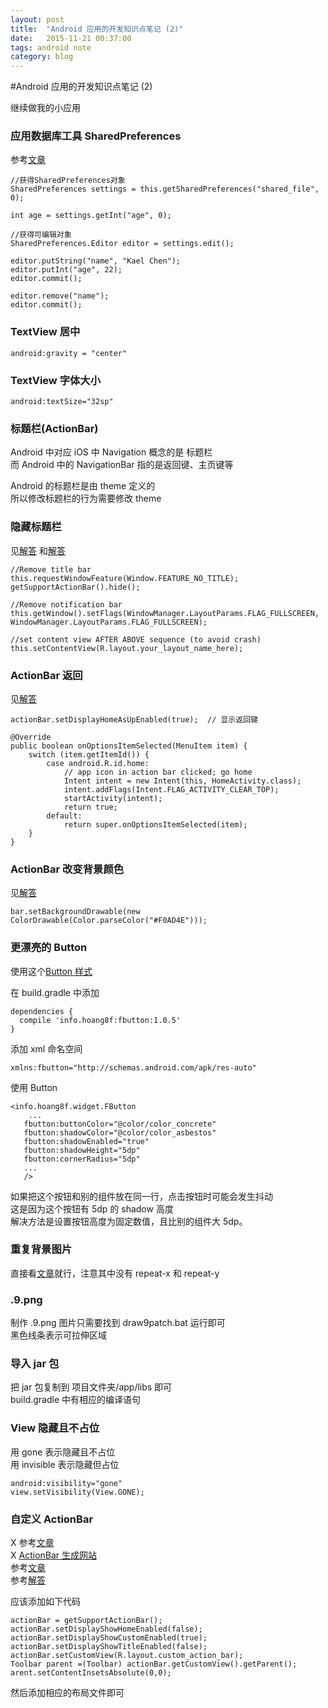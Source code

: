 ```yaml
---
layout: post
title:  "Android 应用的开发知识点笔记 (2)"
date:   2015-11-21 00:37:00
tags: android note
category: blog
---
```


#Android 应用的开发知识点笔记 (2)

继续做我的小应用

### 应用数据库工具 SharedPreferences

参考[文章](http://www.cnblogs.com/devinzhang/archive/2012/01/12/2320868.html)  

    //获得SharedPreferences对象
    SharedPreferences settings = this.getSharedPreferences("shared_file", 0);

    int age = settings.getInt("age", 0);

    //获得可编辑对象
    SharedPreferences.Editor editor = settings.edit();

    editor.putString("name", "Kael Chen");
    editor.putInt("age", 22);
    editor.commit();

    editor.remove("name");  
    editor.commit();  

### TextView 居中

    android:gravity = "center"

### TextView 字体大小

    android:textSize="32sp"

### 标题栏(ActionBar)

Android 中对应 iOS 中 Navigation 概念的是 标题栏  
而 Android 中的 NavigationBar 指的是返回键、主页键等  

Android 的标题栏是由 theme 定义的  
所以修改标题栏的行为需要修改 theme  

### 隐藏标题栏

见[解答](http://stackoverflow.com/questions/2591036/how-to-hide-the-title-bar-for-an-activity-in-xml-with-existing-custom-theme)
和[解答](http://stackoverflow.com/questions/30746109/how-to-remove-title-bar-from-activity-extending-actionbaractivity-or-appcompatac)

    //Remove title bar
    this.requestWindowFeature(Window.FEATURE_NO_TITLE);
    getSupportActionBar().hide();

    //Remove notification bar
    this.getWindow().setFlags(WindowManager.LayoutParams.FLAG_FULLSCREEN, WindowManager.LayoutParams.FLAG_FULLSCREEN);

    //set content view AFTER ABOVE sequence (to avoid crash)
    this.setContentView(R.layout.your_layout_name_here);

### ActionBar 返回

见[解答](http://stackoverflow.com/questions/15686555/display-back-button-on-action-bar)

    actionBar.setDisplayHomeAsUpEnabled(true);  // 显示返回键

    @Override
    public boolean onOptionsItemSelected(MenuItem item) {
        switch (item.getItemId()) {
            case android.R.id.home:
                // app icon in action bar clicked; go home
                Intent intent = new Intent(this, HomeActivity.class);
                intent.addFlags(Intent.FLAG_ACTIVITY_CLEAR_TOP);
                startActivity(intent);
                return true;
            default:
                return super.onOptionsItemSelected(item);
        }
    }

### ActionBar 改变背景颜色

见[解答](http://stackoverflow.com/questions/8024706/how-do-i-change-the-background-color-of-the-actionbar-of-an-actionbaractivity-us)

    bar.setBackgroundDrawable(new ColorDrawable(Color.parseColor("#F0AD4E")));

### 更漂亮的 Button

使用这个[Button 样式](https://github.com/hoang8f/android-flat-button)  

在 build.gradle 中添加

    dependencies {
      compile 'info.hoang8f:fbutton:1.0.5'
    }

添加 xml 命名空间

    xmlns:fbutton="http://schemas.android.com/apk/res-auto"

使用 Button

    <info.hoang8f.widget.FButton
        ...
       fbutton:buttonColor="@color/color_concrete"
       fbutton:shadowColor="@color/color_asbestos"
       fbutton:shadowEnabled="true"
       fbutton:shadowHeight="5dp"
       fbutton:cornerRadius="5dp"
       ...
       />

如果把这个按钮和别的组件放在同一行，点击按钮时可能会发生抖动  
这是因为这个按钮有 5dp 的 shadow 高度  
解决方法是设置按钮高度为固定数值，且比别的组件大 5dp。

### 重复背景图片

直接看[文章](http://www.oschina.net/question/54100_34027)就行，注意其中没有 repeat-x 和 repeat-y

### .9.png

制作 .9.png 图片只需要找到 draw9patch.bat 运行即可  
黑色线条表示可拉伸区域  

### 导入 jar 包

把 jar 包复制到 项目文件夹/app/libs 即可  
build.gradle 中有相应的编译语句  

### View 隐藏且不占位

用 gone 表示隐藏且不占位  
用 invisible 表示隐藏但占位

    android:visibility="gone"
    view.setVisibility(View.GONE);

### 自定义 ActionBar

X  参考[文章](http://blog.csdn.net/xy_nyle/article/details/18970211)  
X  [ActionBar 生成网站](http://jgilfelt.github.io/android-actionbarstylegenerator/)  
参考[文章](http://blog.csdn.net/dreamintheworld/article/details/39314121)  
参考[解答](http://stackoverflow.com/questions/27354812/android-remove-left-margin-from-actionbars-custom-layout)  

应该添加如下代码

    actionBar = getSupportActionBar();
    actionBar.setDisplayShowHomeEnabled(false);
    actionBar.setDisplayShowCustomEnabled(true);
    actionBar.setDisplayShowTitleEnabled(false);
    actionBar.setCustomView(R.layout.custom_action_bar);
    Toolbar parent =(Toolbar) actionBar.getCustomView().getParent();
    arent.setContentInsetsAbsolute(0,0);

然后添加相应的布局文件即可
